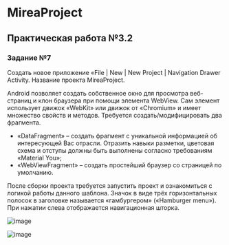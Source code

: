 # MireaProject

## Практическая работа №3.2

### Задание №7

Создать новое приложение «File | New | New Project | Navigation Drawer Activity.
Название проекта MireaProject.

Android позволяет создать собственное окно для просмотра веб-страниц и
клон браузера при помощи элемента WebView. Сам элемент использует движок
«WebKit» или движок от «Chromium» и имеет множество свойств и методов.
Требуется создать/модифицировать два фрагмента.

- «DataFragment» – создать фрагмент с уникальной информацией об
интересующей Вас отрасли. Отразить навыки разметки, цветовая схема и отступы
должны быть выполнены согласно требованиям «Material You»;
- «WebViewFragment» – создать простейший браузер со страницей по
умолчанию.

После сборки проекта требуется запустить проект и ознакомиться с логикой
работы данного шаблона. Значок в виде трёх горизонтальных полосок в заголовке
называется «гамбургером» («Hamburger menu»). При нажатии слева отображается
навигационная шторка.

![image](https://github.com/user-attachments/assets/a22c3729-0b52-4f4e-b8a5-fab425b4f186)

![image](https://github.com/user-attachments/assets/16163378-b382-4ea2-9069-276e0af6a22d)
